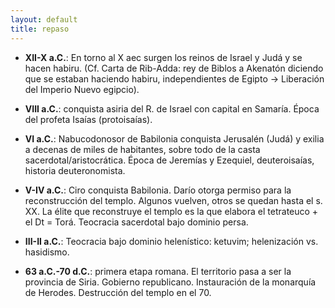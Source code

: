 ```yaml
---
layout: default
title: repaso
---
```


- **XII-X a.C.**: En torno al X aec surgen los reinos de Israel y Judá y se hacen habiru. (Cf. Carta de Rib-Adda: rey de Biblos a Akenatón diciendo que se estaban haciendo habiru, independientes de Egipto → Liberación del Imperio Nuevo egipcio).


- **VIII a.C.**: conquista asiria del R. de Israel con capital en Samaría. Época del profeta Isaías (protoisaías). 


- **VI a.C.**: Nabucodonosor de Babilonia conquista Jerusalén (Judá) y exilia a decenas de miles de habitantes, sobre todo de la casta sacerdotal/aristocrática. Época de Jeremías y Ezequiel, deuteroisaías, historia deuteronomista. 


- **V-IV a.C.**: Ciro conquista Babilonia. Darío otorga permiso para la reconstrucción del templo. Algunos vuelven, otros se quedan hasta el s. XX. La élite que reconstruye el templo es la que elabora el tetrateuco + el Dt = Torá. Teocracia sacerdotal bajo dominio persa. 


- **III-II a.C.**: Teocracia bajo dominio helenístico: ketuvim; helenización vs. hasidismo. 


- **63 a.C.-70 d.C.**: primera etapa romana. El territorio pasa a ser la provincia de Siria. Gobierno republicano. Instauración de la monarquía de Herodes. Destrucción del templo en el 70.
  
<div style="display: flex; align-items: center; float: left;">
  <a href="../" title="Volver">
    <i class="fas fa-arrow-left"></i>
  </a>
</div>